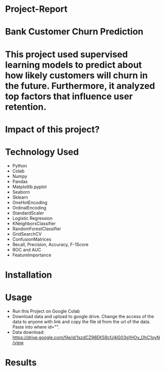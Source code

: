 # Project-Report
# Bank Customer Churn Prediction
# This project used supervised learning models to predict about how likely customers will churn in the future. Furthermore, it analyzed top factors that influence user retention.
# Impact of this project?

# Technology Used
 - Python
 - Colab
 - Numpy
 - Pandas
 - Matplotlib.pyplot
 - Seaborn
 - Sklearn
 - OneHotEncoding
 - OrdinalEncoding
 - StandardScaler
 - Logistic Regression
 - KNeighborsClassifier
 - RandomForestClassifier
 - GridSearchCV
 - ConfusionMatrices
 - Recall, Precision, Accuracy, F-1Score
 - ROC and AUC
 - FeatureImportance

# Installation 

# Usage
 - Run this Project on Google Colab
 - Download data and upload to google drive. Change the access of the data to anyone with link and copy the file id from the url of the data. Paste into where id="".
 - Data download: https://drive.google.com/file/d/1szdCZ98EK59cfJ4jG03g1HOv_OhC1oyN/view
   
# Results

